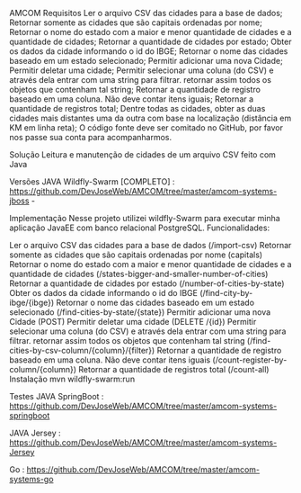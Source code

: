 AMCOM
Requisitos
Ler o arquivo CSV das cidades para a base de dados;
Retornar somente as cidades que são capitais ordenadas por nome;
Retornar o nome do estado com a maior e menor quantidade de cidades e a quantidade de cidades;
Retornar a quantidade de cidades por estado;
Obter os dados da cidade informando o id do IBGE;
Retornar o nome das cidades baseado em um estado selecionado;
Permitir adicionar uma nova Cidade;
Permitir deletar uma cidade;
Permitir selecionar uma coluna (do CSV) e através dela entrar com uma string para filtrar. retornar assim todos os objetos que contenham tal string;
Retornar a quantidade de registro baseado em uma coluna. Não deve contar itens iguais;
Retornar a quantidade de registros total;
Dentre todas as cidades, obter as duas cidades mais distantes uma da outra com base na localização (distância em KM em linha reta);
O código fonte deve ser comitado no GitHub, por favor nos passe sua conta para acompanharmos.


Solução
Leitura e manutenção de cidades de um arquivo CSV feito com Java


Versões
JAVA Wildfly-Swarm [COMPLETO] : https://github.com/DevJoseWeb/AMCOM/tree/master/amcom-systems-jboss -


Implementação
Nesse projeto utilizei wildfly-Swarm para executar minha aplicação JavaEE com banco relacional PostgreSQL. Funcionalidades:


Ler o arquivo CSV das cidades para a base de dados (/import-csv)
Retornar somente as cidades que são capitais ordenadas por nome (capitals)
Retornar o nome do estado com a maior e menor quantidade de cidades e a quantidade de cidades (/states-bigger-and-smaller-number-of-cities)
Retornar a quantidade de cidades por estado (/number-of-cities-by-state)
Obter os dados da cidade informando o id do IBGE (/find-city-by-ibge/{ibge})
Retornar o nome das cidades baseado em um estado selecionado (/find-cities-by-state/{state})
Permitir adicionar uma nova Cidade (POST)
Permitir deletar uma cidade (DELETE /{id})
Permitir selecionar uma coluna (do CSV) e através dela entrar com uma string para filtrar. retornar assim todos os objetos que contenham tal string (/find-cities-by-csv-column/{column}/{filter})
Retornar a quantidade de registro baseado em uma coluna. Não deve contar itens iguais (/count-register-by-column/{column})
Retornar a quantidade de registros total (/count-all)
Instalação
mvn wildfly-swarm:run


Testes
JAVA SpringBoot : https://github.com/DevJoseWeb/AMCOM/tree/master/amcom-systems-springboot

JAVA Jersey : https://github.com/DevJoseWeb/AMCOM/tree/master/amcom-systems-Jersey

Go : https://github.com/DevJoseWeb/AMCOM/tree/master/amcom-systems-go

